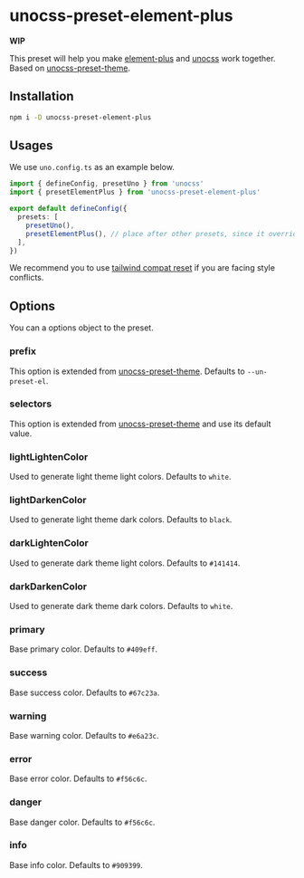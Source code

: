 # unocss-preset-element-plus

**WIP**

This preset will help you make [element-plus](https://element-plus.org/) and [unocss](https://unocss.dev/) work together. Based on [unocss-preset-theme](https://github.com/Dunqing/unocss-preset-theme).

## Installation

```bash
npm i -D unocss-preset-element-plus
```

## Usages

We use `uno.config.ts` as an example below.

```ts
import { defineConfig, presetUno } from 'unocss'
import { presetElementPlus } from 'unocss-preset-element-plus'

export default defineConfig({
  presets: [
    presetUno(),
    presetElementPlus(), // place after other presets, since it overrides some values by default
  ],
})
```

We recommend you to use [tailwind compat reset](https://unocss.dev/guide/style-reset#tailwind-compat) if you are facing style conflicts.

## Options

You can a options object to the preset.

### prefix

This option is extended from [unocss-preset-theme](https://github.com/Dunqing/unocss-preset-theme). Defaults to `--un-preset-el`.

### selectors

This option is extended from [unocss-preset-theme](https://github.com/Dunqing/unocss-preset-theme) and use its default value.

### lightLightenColor

Used to generate light theme light colors. Defaults to `white`.

### lightDarkenColor

Used to generate light theme dark colors. Defaults to `black`.

### darkLightenColor

Used to generate dark theme light colors. Defaults to `#141414`.

### darkDarkenColor

Used to generate dark theme dark colors. Defaults to `white`.

### primary

Base primary color. Defaults to `#409eff`.

### success

Base success color. Defaults to `#67c23a`.

### warning

Base warning color. Defaults to `#e6a23c`.

### error

Base error color. Defaults to `#f56c6c`.

### danger

Base danger color. Defaults to `#f56c6c`.

### info

Base info color. Defaults to `#909399`.
